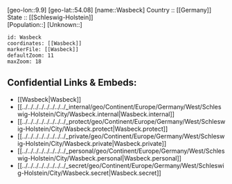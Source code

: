 ﻿---
location: [54.08,9.9] 
mapzoom: [7,12] 
mapmarker: city 
type: City
tags:
- geo/City


SpocWebEntityId: 35462
isDeleted: false
confidential: public

---
[geo-lon::9.9] 
[geo-lat::54.08] 
[name::Wasbeck] 
Country :: [[Germany]]  
State :: [[Schleswig-Holstein]]  
[Population::] 
[Unknown::] 


```leaflet
id: Wasbeck
coordinates: [[Wasbeck]] 
markerFile: [[Wasbeck]] 
defaultZoom: 11 
maxZoom: 18
```


## Confidential Links & Embeds: 
- [[Wasbeck|Wasbeck]]  
- [[../../../../../../../../_internal/geo/Continent/Europe/Germany/West/Schleswig-Holstein/City/Wasbeck.internal|Wasbeck.internal]] 
- [[../../../../../../../../_protect/geo/Continent/Europe/Germany/West/Schleswig-Holstein/City/Wasbeck.protect|Wasbeck.protect]] 
- [[../../../../../../../../_private/geo/Continent/Europe/Germany/West/Schleswig-Holstein/City/Wasbeck.private|Wasbeck.private]] 
- [[../../../../../../../../_personal/geo/Continent/Europe/Germany/West/Schleswig-Holstein/City/Wasbeck.personal|Wasbeck.personal]] 
- [[../../../../../../../../_secret/geo/Continent/Europe/Germany/West/Schleswig-Holstein/City/Wasbeck.secret|Wasbeck.secret]] 
